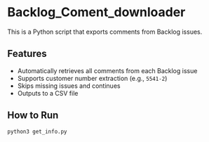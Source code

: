 # Backlog_Coment_downloader


This is a Python script that exports comments from Backlog issues.

## Features
- Automatically retrieves all comments from each Backlog issue
- Supports customer number extraction (e.g., `5541-2`)
- Skips missing issues and continues
- Outputs to a CSV file

## How to Run

```bash
python3 get_info.py
